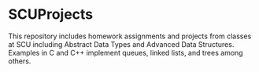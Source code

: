 SCUProjects
===========

This repository includes homework assignments and projects from classes at SCU including Abstract Data Types and Advanced Data Structures. Examples in C and C++ implement queues, linked lists, and trees among others.
